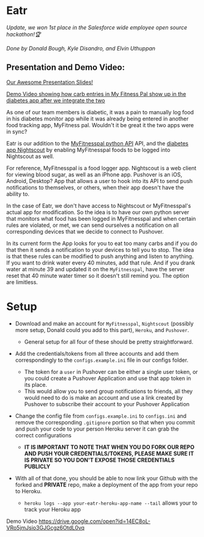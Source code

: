 # Eatr
*Update, we won 1st place in the Salesforce wide employee open source hackathon!🏆*

*Done by Donald Bough, Kyle Disandro, and Elvin Uthuppan*

## Presentation and Demo Video:

[Our Awesome Presentation Slides!](Eatr-Presentation.pdf)

[Demo Video showing how carb entries in My Fitness Pal show up in the diabetes app after we integrate the two](Eatr-Demo-No-Audio.MP4)

As one of our team members is diabetic, it was a pain to manually log food in his diabetes monitor app while it was already being entered in another food tracking app, MyFitness pal. Wouldn't it be great it the two apps were in sync?

Eatr is our addition to the [MyFitnesspal python API](https://github.com/coddingtonbear/python-myfitnesspal) API, and the [diabetes app Nightscout](https://github.com/nightscout/cgm-remote-monitor) by enabling MyFitnesspal foods to be logged into Nightscout as well.

For reference, MyFitnesspal is a food logger app. Nightscout is a web client for viewing blood sugar, as well as an iPhone app. Pushover is an iOS, Android, Desktop? App that allows a user to hook into its API to send push notifications to themselves, or others, when their app doesn't have the ability to. 

In the case of Eatr, we don't have access to Nightscout or MyFitnesspal's actual app for modification. So the idea is to have our own python server that monitors what food has been logged in MyFitnesspal and when certain rules are violated, or met, we can send ourselves a notification on all corresponding devices that we decide to connect to Pushover.

In its current form the App looks for you to eat too many carbs and if you do that then it sends a notification to your devices to tell you to stop. The idea is that these rules can be modified to push anything and listen to anything. If you want to drink water every 40 minutes, add that rule. And if you drank water at minute 39 and updated it on the `MyFitnesspal`, have the server reset that 40 minute water timer so it doesn't still remind you. The option are limitless.

# Setup

* Download and make an account for `MyFitnesspal`, `Nightscout` (possibly more setup, Donald could you add to this part), `Heroku`, and `Pushover`.
  * General setup for all four of these should be pretty straightforward. 

* Add the credentials/tokens from all three accounts and add them correspondingly to the `configs.example.ini` file in our configs folder.
  * The token for a `user` in Pushover can be either a single user token, or you could create a Pushover Application and use that app token in its place.
  * This would allow you to send group notifications to friends, all they would need to do is make an account and use a link created by Pushover to subscribe their account to your Pushover Application

* Change the config file from `configs.example.ini` to `configs.ini` and remove the corresponding `.gitignore` portion so that when you commit and push your code to your person Heroku server it can grab the correct configurations
  * **IT IS IMPORTANT TO NOTE THAT WHEN YOU DO FORK OUR REPO AND PUSH YOUR CREDENTIALS/TOKENS, PLEASE MAKE SURE IT IS PRIVATE SO YOU DON'T EXPOSE THOSE CREDENTIALS PUBLICLY**

* With all of that done, you should be able to now link your Github with the forked and **PRIVATE** repo, make a deployment of the app from your repo to Heroku.
  * ``` heroku logs --app your-eatr-heroku-app-name --tail ``` allows your to track your Heroku app

Demo Video
https://drive.google.com/open?id=14EC8oL-VRo5jmJsio3GJGcgz6OtdL0vq
